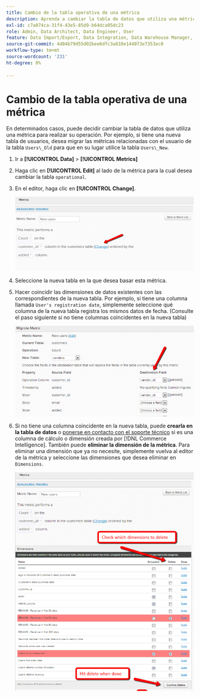 ```yaml
---
title: Cambio de la tabla operativa de una métrica
description: Aprenda a cambiar la tabla de datos que utiliza una métrica para realizar su operación.
exl-id: c7a074ca-31f4-43e5-85d9-b64dca95dc23
role: Admin, Data Architect, Data Engineer, User
feature: Data Import/Export, Data Integration, Data Warehouse Manager, Commerce Tables
source-git-commit: 4d04b79d55d02bee6dfc3a810e144073e7353ec0
workflow-type: tm+mt
source-wordcount: '231'
ht-degree: 0%

---
```


# Cambio de la tabla operativa de una métrica

En determinados casos, puede decidir cambiar la tabla de datos que utiliza una métrica para realizar su operación. Por ejemplo, si tiene una nueva tabla de usuarios, desea migrar las métricas relacionadas con el usuario de la tabla `Users\_Old` para que en su lugar utilice la tabla `Users\_New`.

1. Ir a **[!UICONTROL Data]** > **[!UICONTROL Metrics]**
1. Haga clic en **[!UICONTROL Edit]** al lado de la métrica para la cual desea cambiar la tabla `operational`.
1. En el editor, haga clic en **[!UICONTROL Change]**.

   ![Página de definición de métrica que muestra la configuración de tabla operativa](../../assets/change-metrics-1.png)
1. Seleccione la nueva tabla en la que desea basar esta métrica.
1. Hacer coincidir las dimensiones de datos existentes con las correspondientes de la nueva tabla. Por ejemplo, si tiene una columna llamada `User's registration date`, simplemente seleccione qué columna de la nueva tabla registra los mismos datos de fecha. (Consulte el paso siguiente si no tiene columnas coincidentes en la nueva tabla)

   ![Menú desplegable de selección de tabla que muestra las tablas disponibles](../../assets/change-metrics-2.png)

1. Si no tiene una columna coincidente en la nueva tabla, puede **crearla en la tabla de datos** o [ponerse en contacto con el soporte técnico](https://experienceleague.adobe.com/docs/commerce-knowledge-base/kb/troubleshooting/miscellaneous/mbi-service-policies.html) si es una columna de cálculo o dimensión creada por [!DNL Commerce Intelligence]. También puede **eliminar la dimensión de la métrica**. Para eliminar una dimensión que ya no necesite, simplemente vuelva al editor de la métrica y seleccione las dimensiones que desea eliminar en `Dimensions`.

   ![Menú desplegable de selección de columna operativa](../../assets/change-metrics-3.png)
